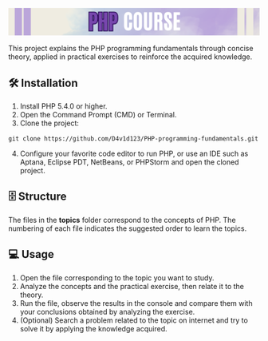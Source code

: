 <img alt="PHP course" src="./img/title.png"></img>

This project explains the PHP programming fundamentals through concise theory, applied in practical exercises to reinforce the acquired knowledge.

## 🛠️ Installation
1. Install PHP 5.4.0 or higher.
2. Open the Command Prompt (CMD) or Terminal.
3. Clone the project:
~~~
git clone https://github.com/D4v1d123/PHP-programming-fundamentals.git
~~~
4. Configure your favorite code editor to run PHP, or use an IDE such as Aptana, Eclipse PDT, NetBeans, or PHPStorm and open the cloned project.

## 🗄️ Structure
The files in the **topics** folder correspond to the concepts of PHP. The numbering of each file indicates the suggested order to learn the topics.

## 💻 Usage
1. Open the file corresponding to the topic you want to study.
2. Analyze the concepts and the practical exercise, then relate it to the theory.
3. Run the file, observe the results in the console and compare them with your conclusions obtained by analyzing the exercise.
4. (Optional) Search a problem related to the topic on internet and try to solve it by applying the knowledge acquired.
